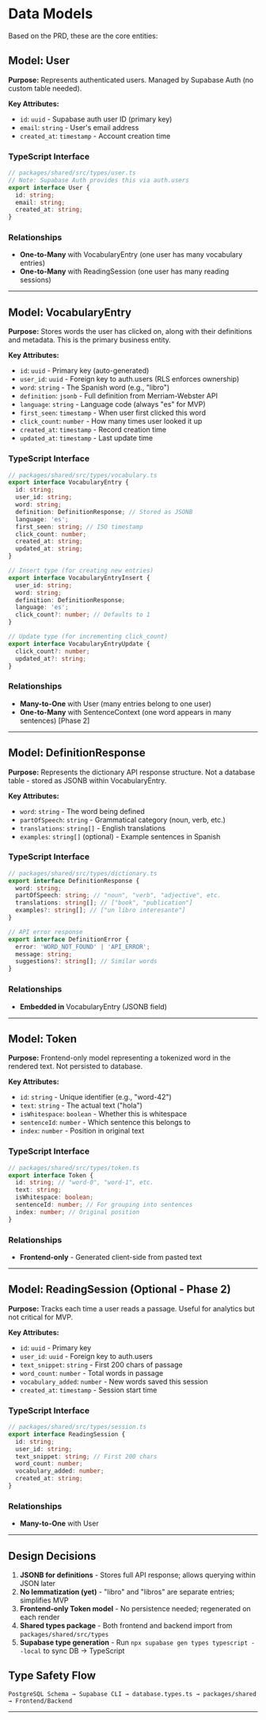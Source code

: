 # Data Models

Based on the PRD, these are the core entities:

## Model: User

**Purpose:** Represents authenticated users. Managed by Supabase Auth (no custom table needed).

**Key Attributes:**
- `id`: `uuid` - Supabase auth user ID (primary key)
- `email`: `string` - User's email address
- `created_at`: `timestamp` - Account creation time

### TypeScript Interface

```typescript
// packages/shared/src/types/user.ts
// Note: Supabase Auth provides this via auth.users
export interface User {
  id: string;
  email: string;
  created_at: string;
}
```

### Relationships
- **One-to-Many** with VocabularyEntry (one user has many vocabulary entries)
- **One-to-Many** with ReadingSession (one user has many reading sessions)

---

## Model: VocabularyEntry

**Purpose:** Stores words the user has clicked on, along with their definitions and metadata. This is the primary business entity.

**Key Attributes:**
- `id`: `uuid` - Primary key (auto-generated)
- `user_id`: `uuid` - Foreign key to auth.users (RLS enforces ownership)
- `word`: `string` - The Spanish word (e.g., "libro")
- `definition`: `jsonb` - Full definition from Merriam-Webster API
- `language`: `string` - Language code (always "es" for MVP)
- `first_seen`: `timestamp` - When user first clicked this word
- `click_count`: `number` - How many times user looked it up
- `created_at`: `timestamp` - Record creation time
- `updated_at`: `timestamp` - Last update time

### TypeScript Interface

```typescript
// packages/shared/src/types/vocabulary.ts
export interface VocabularyEntry {
  id: string;
  user_id: string;
  word: string;
  definition: DefinitionResponse; // Stored as JSONB
  language: 'es';
  first_seen: string; // ISO timestamp
  click_count: number;
  created_at: string;
  updated_at: string;
}

// Insert type (for creating new entries)
export interface VocabularyEntryInsert {
  user_id: string;
  word: string;
  definition: DefinitionResponse;
  language: 'es';
  click_count?: number; // Defaults to 1
}

// Update type (for incrementing click_count)
export interface VocabularyEntryUpdate {
  click_count?: number;
  updated_at?: string;
}
```

### Relationships
- **Many-to-One** with User (many entries belong to one user)
- **One-to-Many** with SentenceContext (one word appears in many sentences) [Phase 2]

---

## Model: DefinitionResponse

**Purpose:** Represents the dictionary API response structure. Not a database table - stored as JSONB within VocabularyEntry.

**Key Attributes:**
- `word`: `string` - The word being defined
- `partOfSpeech`: `string` - Grammatical category (noun, verb, etc.)
- `translations`: `string[]` - English translations
- `examples`: `string[]` (optional) - Example sentences in Spanish

### TypeScript Interface

```typescript
// packages/shared/src/types/dictionary.ts
export interface DefinitionResponse {
  word: string;
  partOfSpeech: string; // "noun", "verb", "adjective", etc.
  translations: string[]; // ["book", "publication"]
  examples?: string[]; // ["un libro interesante"]
}

// API error response
export interface DefinitionError {
  error: 'WORD_NOT_FOUND' | 'API_ERROR';
  message: string;
  suggestions?: string[]; // Similar words
}
```

### Relationships
- **Embedded in** VocabularyEntry (JSONB field)

---

## Model: Token

**Purpose:** Frontend-only model representing a tokenized word in the rendered text. Not persisted to database.

**Key Attributes:**
- `id`: `string` - Unique identifier (e.g., "word-42")
- `text`: `string` - The actual text ("hola")
- `isWhitespace`: `boolean` - Whether this is whitespace
- `sentenceId`: `number` - Which sentence this belongs to
- `index`: `number` - Position in original text

### TypeScript Interface

```typescript
// packages/shared/src/types/token.ts
export interface Token {
  id: string; // "word-0", "word-1", etc.
  text: string;
  isWhitespace: boolean;
  sentenceId: number; // For grouping into sentences
  index: number; // Original position
}
```

### Relationships
- **Frontend-only** - Generated client-side from pasted text

---

## Model: ReadingSession (Optional - Phase 2)

**Purpose:** Tracks each time a user reads a passage. Useful for analytics but not critical for MVP.

**Key Attributes:**
- `id`: `uuid` - Primary key
- `user_id`: `uuid` - Foreign key to auth.users
- `text_snippet`: `string` - First 200 chars of passage
- `word_count`: `number` - Total words in passage
- `vocabulary_added`: `number` - New words saved this session
- `created_at`: `timestamp` - Session start time

### TypeScript Interface

```typescript
// packages/shared/src/types/session.ts
export interface ReadingSession {
  id: string;
  user_id: string;
  text_snippet: string; // First 200 chars
  word_count: number;
  vocabulary_added: number;
  created_at: string;
}
```

### Relationships
- **Many-to-One** with User

---

## Design Decisions

1. **JSONB for definitions** - Stores full API response; allows querying within JSON later
2. **No lemmatization (yet)** - "libro" and "libros" are separate entries; simplifies MVP
3. **Frontend-only Token model** - No persistence needed; regenerated on each render
4. **Shared types package** - Both frontend and backend import from `packages/shared/src/types`
5. **Supabase type generation** - Run `npx supabase gen types typescript --local` to sync DB → TypeScript

## Type Safety Flow

```
PostgreSQL Schema → Supabase CLI → database.types.ts → packages/shared → Frontend/Backend
```

---
